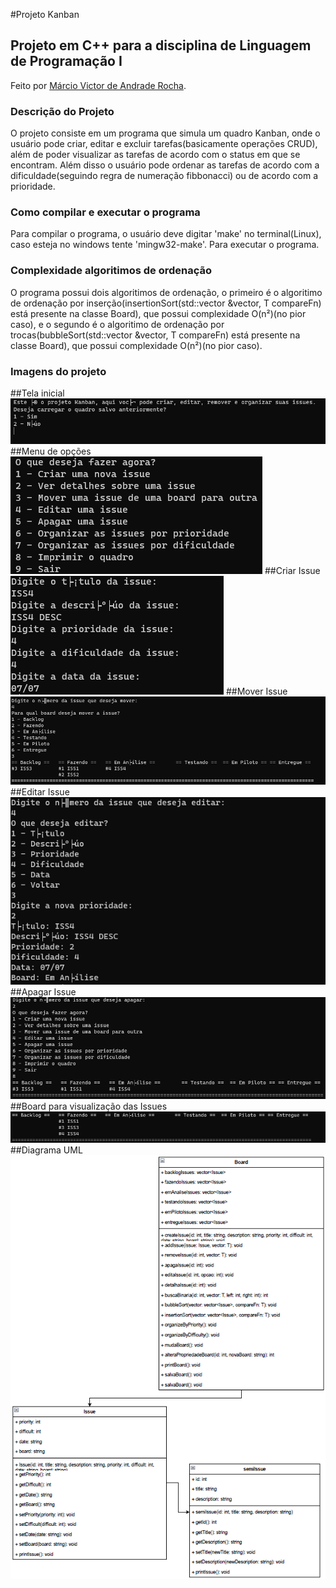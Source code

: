 #Projeto Kanban
## Projeto em C++ para a disciplina de Linguagem de Programação I
Feito por [Márcio Victor de Andrade Rocha](https://github.com/marciusvic).
### Descrição do Projeto
O projeto consiste em um programa que simula um quadro Kanban, onde o usuário pode criar, editar e excluir tarefas(basicamente operações CRUD), além de poder visualizar as tarefas de acordo com o status em que se encontram. Além disso o usuário pode ordenar as tarefas de acordo com a dificuldade(seguindo regra de numeração fibbonacci) ou de acordo com a prioridade.

### Como compilar e executar o programa
Para compilar o programa, o usuário deve digitar 'make' no terminal(Linux), caso esteja no windows tente 'mingw32-make'. Para executar o programa.

### Complexidade algoritimos de ordenação
O programa possui dois algoritimos de ordenação, o primeiro é o algoritimo de ordenação por inserção(insertionSort(std::vector<Issue> &vector, T compareFn) está presente na classe Board), que possui complexidade O(n²)(no pior caso), e o segundo é o algoritimo de ordenação por trocas(bubbleSort(std::vector<Issue> &vector, T compareFn) está presente na classe Board), que possui complexidade O(n²)(no pior caso).

### Imagens do projeto
##Tela inicial
![Tela inicial](./docs/tela%20inicial.png)
##Menu de opções
![Menu de opções](./docs/menu%20principal.png)
##Criar Issue
![Criar Issue](./docs/criar%20Issue.png)
##Mover Issue
![Mover Issue](./docs/mover%20Issue.png)
##Editar Issue
![Editar Issue](./docs/editar%20Issue.png)
##Apagar Issue
![Apagar Issue](./docs/apagar%20Issue.png)
##Board para visualização das Issues
![Board](./docs/board.png)
##Diagrama UML
![Diagrama UML](./docs/uml.png)
